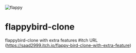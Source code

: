 ![flappy](https://user-images.githubusercontent.com/79579108/207548820-93f5f7eb-965b-425d-a28e-31e61a8b94c8.png)
# flappybird-clone
flappybird-clone with extra features
#itch URL
(https://saad2999.itch.io/flappy-bird-clone-with-extra-feature)
